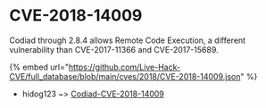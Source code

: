 # CVE-2018-14009

Codiad through 2.8.4 allows Remote Code Execution, a different vulnerability than CVE-2017-11366 and CVE-2017-15689.

{% embed url="https://github.com/Live-Hack-CVE/full_database/blob/main/cves/2018/CVE-2018-14009.json" %}


* hidog123 ~> [Codiad-CVE-2018-14009](https://zeste.alice-snow.ru/2018/database/cve-2018-14009/codiad-cve-2018-14009-hidog123)
